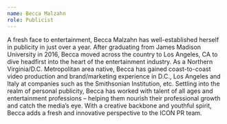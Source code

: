 ```yaml
---
name: Becca Malzahn
role: Publicist
---
```


A fresh face to entertainment, Becca Malzahn has well-established herself in publicity in just over a year. After graduating from James Madison University in 2016, Becca moved across the country to Los Angeles, CA to dive headfirst into the heart of the entertainment industry. As a Northern Virginia/D.C. Metropolitan area native, Becca has gained coast-to-coast video production and brand/marketing experience in D.C., Los Angeles and Italy at companies such as the Smithsonian Institution, etc. Settling into the realm of personal publicity, Becca has worked with talent of all ages and entertainment professions – helping them nourish their professional growth and catch the media’s eye. With a creative backbone and youthful spirit, Becca adds a fresh and innovative perspective to the ICON PR team.
